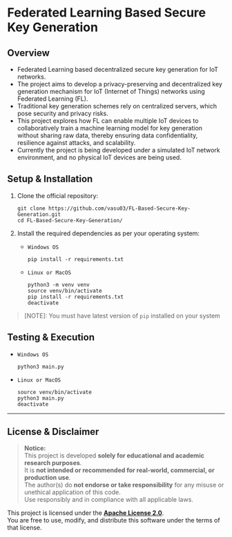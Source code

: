 # Federated Learning Based Secure Key Generation

## Overview
- Federated Learning based decentralized secure key generation for IoT networks. 
- The project aims to develop a privacy-preserving and decentralized key generation mechanism for IoT (Internet of Things) networks using Federated Learning (FL). 
- Traditional key generation schemes rely on centralized servers, which pose security and privacy risks.
- This project explores how FL can enable multiple IoT devices to collaboratively train a machine learning model for key generation without sharing raw data, thereby ensuring data confidentiality, resilience against attacks, and scalability.
- Currently the project is being developed under a simulated IoT network environment, and no physical IoT devices are being used.

## Setup & Installation

1. Clone the official repository:
    ```
    git clone https://github.com/vasu03/FL-Based-Secure-Key-Generation.git
    cd FL-Based-Secure-Key-Generation/
    ```

2. Install the required dependencies as per your operating system:
    - `Windows OS`
        ```
        pip install -r requirements.txt
        ```

    - `Linux or MacOS`
        ```
        python3 -m venv venv
        source venv/bin/activate
        pip install -r requirements.txt
        deactivate
        ```
> [NOTE]: You must have latest version of `pip` installed on your system

## Testing & Execution

- `Windows OS`
    ```
    python3 main.py
    ```

- `Linux or MacOS`
    ```
    source venv/bin/activate
    python3 main.py
    deactivate
    ```

---

## License & Disclaimer

> **Notice:**  
> This project is developed **solely for educational and academic research purposes**.  
> It is **not intended or recommended for real-world, commercial, or production use**.  
> The author(s) do **not endorse or take responsibility** for any misuse or unethical application of this code.  
> Use responsibly and in compliance with all applicable laws.

This project is licensed under the **[Apache License 2.0](https://www.apache.org/licenses/LICENSE-2.0)**.  
You are free to use, modify, and distribute this software under the terms of that license.
